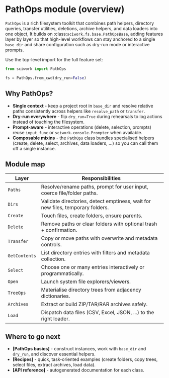 # PathOps module (overview)

`PathOps` is a rich filesystem toolkit that combines path helpers, directory 
queries, transfer utilities, deletions, archive helpers, and data loaders into
one object, It builds on :class:`sciwork.fs.base.PathOpsBase`, adding features
layer by layer so that high-level workflows can stay anchored to a single
``base_dir`` and share configuration such as dry-run mode or interactive
prompts.

Use the top-level import for the full feature set:

```python
from sciwork import PathOps

fs = PathOps.from_cwd(dry_run=False)
```

## Why PathOps?

- **Single context** - keep a project root in ``base_dir`` and resolve relative
paths consistently across helpers like ``resolve_path`` or ``transfer``.
- **Dry-run everywhere** - flip ``dry_run=True`` during rehearsals to log actions
instead of touching the filesystem.
- **Prompt-aware** - interactive operations (delete, selection, prompts) reuse
``input_func`` or ``sciwork.console.Prompter`` when available.
- **Composable mixins** - the ``PathOps`` class bundles specialised helpers
  (create, delete, select, archives, data loaders, ...) so you can call them off a
single instance.

## Module map

| Layer           | Responsibilities                                                               |
|-----------------|--------------------------------------------------------------------------------|
| ``Paths``       | Resolve/rename paths, prompt for user input, coerce file/folder paths.         |
| ``Dirs``        | Validate directories, detect emptiness, wait for new files, temporary folders. |
| ``Create``      | Touch files, create folders, ensure parents.                                   |
| ``Delete``      | Remove paths or clear folders with optional trash + confirmation.              |
| ``Transfer``    | Copy or move paths with overwrite and metadata controls.                       |
| ``GetContents`` | List directory entries with filters and metadata collection.                   |
| ``Select``      | Choose one or many entries interactively or programmatically.                  |
| ``Open``        | Launch system file explorers/viewers.                                          |
| ``TreeOps``     | Materialise directory trees from adjacency dictionaries.                       |
| ``Archives``    | Extract or build ZIP/TAR/RAR archives safely.                                  |
| ``Load``        | Dispatch data files (CSV, Excel, JSON, ...) to the right loader.               |

## Where to go next
- **[PathOps basics]** - construct instances, work with ``base_dir``
and ``dry_run``, and discover essential helpers.
- **[Recipes]** - quick, task-oriented examples (create folders,
copy trees, select files, extract archives, load data).
- **[API reference]** - autogenerated documentation for each class.

